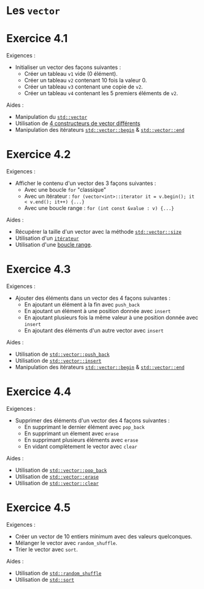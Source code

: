 # Les `vector`


# Exercice 4.1
Exigences :
* Initialiser un vector des façons suivantes :
  * Créer un tableau `v1` vide (0 élément).
  * Créer un tableau `v2` contenant 10 fois la valeur 0.
  * Créer un tableau `v3` contenant une copie de `v2`.
  * Créer un tableau `v4` contenant les 5 premiers éléments de `v2`.

Aides :
* Manipulation du [`std::vector`](https://fr.cppreference.com/w/cpp/container/vector)
* Utilisation de [4 constructeurs de vector différents](https://fr.cppreference.com/w/cpp/container/vector/vector)
* Manipulation des itérateurs [`std::vector::begin`](https://fr.cppreference.com/w/cpp/container/vector/begin) & [`std::vector::end`](https://fr.cppreference.com/w/cpp/container/vector/end)


# Exercice 4.2
Exigences :
* Afficher le contenu d'un vector des 3 façons suivantes :
  * Avec une boucle `for` "classique"
  * Avec un itérateur : `for (vector<int>::iterator it = v.begin(); it < v.end(); it++) {...}`
  * Avec une boucle range : `for (int const &value : v) {...}`

Aides :
* Récupérer la taille d'un vector avec la méthode [`std::vector::size`](https://fr.cppreference.com/w/cpp/container/vector/size)
* Utilisation d'un [`itérateur`](https://en.cppreference.com/w/cpp/named_req/RandomAccessIterator)
* Utilisation d'une [boucle range](https://fr.cppreference.com/w/cpp/language/range-for).


# Exercice 4.3
Exigences :
* Ajouter des éléments dans un vector des 4 façons suivantes :
  * En ajoutant un élément à la fin avec `push_back`
  * En ajoutant un élément à une position donnée avec `insert`
  * En ajoutant plusieurs fois la même valeur à une position donnée avec `insert`
  * En ajoutant des éléments d'un autre vector avec `insert`

Aides :
* Utilisation de [`std::vector::push_back`](https://fr.cppreference.com/w/cpp/container/vector/push_back)
* Utilisation de [`std::vector::insert`](https://fr.cppreference.com/w/cpp/container/vector/insert)
* Manipulation des itérateurs [`std::vector::begin`](https://fr.cppreference.com/w/cpp/container/vector/begin) & [`std::vector::end`](https://fr.cppreference.com/w/cpp/container/vector/end)


# Exercice 4.4
Exigences :
* Supprimer des éléments d'un vector des 4 façons suivantes :
  * En supprimant le dernier élément avec `pop_back`
  * En supprimant un élement avec `erase`
  * En supprimant plusieurs éléments avec `erase`
  * En vidant complètement le vector avec `clear`

Aides :
* Utilisation de [`std::vector::pop_back`](https://en.cppreference.com/w/cpp/container/vector/pop_back)
* Utilisation de [`std::vector::erase`](https://fr.cppreference.com/w/cpp/container/vector/erase)
* Utilisation de [`std::vector::clear`](https://en.cppreference.com/w/cpp/container/vector/clear)


# Exercice 4.5
Exigences :
* Créer un vector de 10 entiers minimum avec des valeurs quelconques.
* Mélanger le vector avec `random_shuffle`.
* Trier le vector avec `sort`.

Aides :
* Utilisation de [`std::random_shuffle`](https://fr.cppreference.com/w/cpp/algorithm/random_shuffle)
* Utilisation de [`std::sort`](https://fr.cppreference.com/w/cpp/algorithm/sort)
